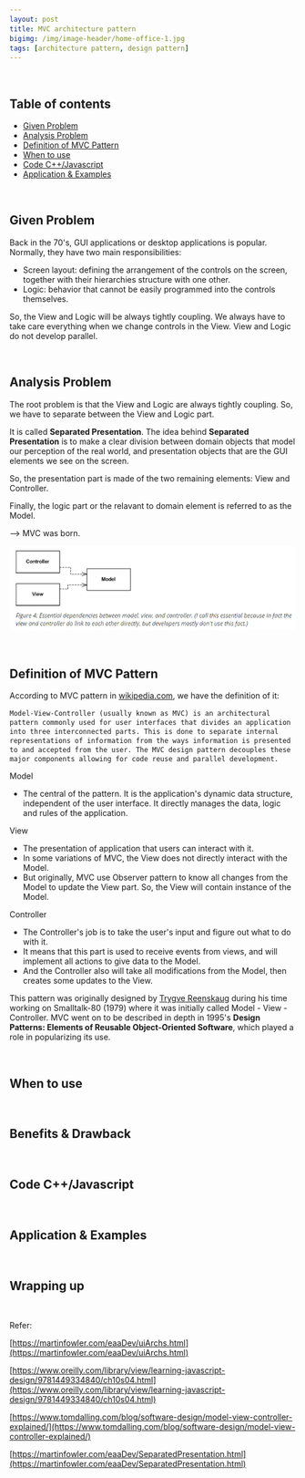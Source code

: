 ```yaml
---
layout: post
title: MVC architecture pattern
bigimg: /img/image-header/home-office-1.jpg
tags: [architecture pattern, design pattern]
---
```





<br>

## Table of contents
- [Given Problem](#given-problem)
- [Analysis Problem](#analysis-problem)
- [Definition of MVC Pattern](#definition-of-mvc-pattern)
- [When to use](#when-to-use)
- [Code C++/Javascript](#code-C++/Javascript)
- [Application & Examples](#application-&-examples)


<br>

## Given Problem 
Back in the 70's, GUI applications or desktop applications is popular. Normally, they have two main responsibilities:
- Screen layout: defining the arrangement of the controls on the screen, together with their hierarchies structure with one other.
- Logic: behavior that cannot be easily programmed into the controls themselves.

So, the View and Logic will be always tightly coupling. We always have to take care everything when we change controls in the View. View and Logic do not develop parallel.


<br>

## Analysis Problem
The root problem is that the View and Logic are always tightly coupling. So, we have to separate between the View and Logic part.

It is called **Separated Presentation**. The idea behind **Separated Presentation** is to make a clear division between domain objects that model our perception of the real world, and presentation objects that are the GUI elements we see on the screen.

So, the presentation part is made of the two remaining elements: View and Controller.

Finally, the logic part or the relavant to domain element is referred to as the Model.

--> MVC was born.

![](../img/Architecture-pattern/MVC-pattern/mvc-pattern-Martin-Fowler.png)

<br>

## Definition of MVC Pattern
According to MVC pattern in [wikipedia.com](https://en.wikipedia.org/wiki/Model%E2%80%93view%E2%80%93controller), we have the definition of it:

```
Model-View-Controller (usually known as MVC) is an architectural pattern commonly used for user interfaces that divides an application into three interconnected parts. This is done to separate internal representations of information from the ways information is presented to and accepted from the user. The MVC design pattern decouples these major components allowing for code reuse and parallel development.
```

Model
- The central of the pattern. It is the application's dynamic data structure, independent of the user interface. It directly manages the data, logic and rules of the application.

View
- The presentation of application that users can interact with it.
- In some variations of MVC, the View does not directly interact with the Model.
- But originally, MVC use Observer pattern to know all changes from the Model to update the View part. So, the View will contain instance of the Model.

Controller
- The Controller's job is to take the user's input and figure out what to do with it.
- It means that this part is used to receive events from views, and will implement all actions to give data to the Model.
- And the Controller also will take all modifications from the Model, then creates some updates to the View.

This pattern was originally designed by [Trygve Reenskaug](https://en.wikipedia.org/wiki/Trygve_Reenskaug) during his time working on Smalltalk-80 (1979) where it was initially called Model - View - Controller. MVC went on to be described in depth in 1995's **Design Patterns: Elements of Reusable Object-Oriented Software**, which played a role in popularizing its use.

<br>

## When to use



<br>

## Benefits & Drawback



<br>

## Code C++/Javascript




<br>

## Application & Examples





<br>

## Wrapping up



<br>

Refer:

[https://martinfowler.com/eaaDev/uiArchs.html](https://martinfowler.com/eaaDev/uiArchs.html)

[https://www.oreilly.com/library/view/learning-javascript-design/9781449334840/ch10s04.html](https://www.oreilly.com/library/view/learning-javascript-design/9781449334840/ch10s04.html)

[https://www.tomdalling.com/blog/software-design/model-view-controller-explained/](https://www.tomdalling.com/blog/software-design/model-view-controller-explained/)

[https://martinfowler.com/eaaDev/SeparatedPresentation.html](https://martinfowler.com/eaaDev/SeparatedPresentation.html)